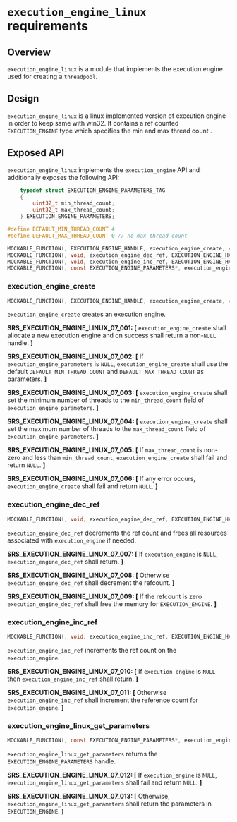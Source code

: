 # `execution_engine_linux` requirements


## Overview

`execution_engine_linux` is a module that implements the execution engine used for creating a `threadpool`.

## Design

`execution_engine_linux` is a linux implemented version of execution engine in order to keep same with win32. It contains a ref counted `EXECUTION_ENGINE` type which specifies the min and max thread count .

## Exposed API

`execution_engine_linux` implements the `execution_engine` API and additionally exposes the following API:

```c
    typedef struct EXECUTION_ENGINE_PARAMETERS_TAG
    {
        uint32_t min_thread_count;
        uint32_t max_thread_count;
    } EXECUTION_ENGINE_PARAMETERS;

#define DEFAULT_MIN_THREAD_COUNT 4
#define DEFAULT_MAX_THREAD_COUNT 0 // no max thread count

MOCKABLE_FUNCTION(, EXECUTION_ENGINE_HANDLE, execution_engine_create, void*, execution_engine_parameters);
MOCKABLE_FUNCTION(, void, execution_engine_dec_ref, EXECUTION_ENGINE_HANDLE, execution_engine);
MOCKABLE_FUNCTION(, void, execution_engine_inc_ref, EXECUTION_ENGINE_HANDLE, execution_engine);
MOCKABLE_FUNCTION(, const EXECUTION_ENGINE_PARAMETERS*, execution_engine_linux_get_parameters, EXECUTION_ENGINE_HANDLE, execution_engine);
```

### execution_engine_create

```c
MOCKABLE_FUNCTION(, EXECUTION_ENGINE_HANDLE, execution_engine_create, void*, execution_engine_parameters);
```

`execution_engine_create` creates an execution engine.

**SRS_EXECUTION_ENGINE_LINUX_07_001: [** `execution_engine_create` shall allocate a new execution engine and on success shall return a non-`NULL` handle. **]**

**SRS_EXECUTION_ENGINE_LINUX_07_002: [** If `execution_engine_parameters` is `NULL`, `execution_engine_create` shall use the default `DEFAULT_MIN_THREAD_COUNT` and `DEFAULT_MAX_THREAD_COUNT` as parameters. **]**

**SRS_EXECUTION_ENGINE_LINUX_07_003: [** `execution_engine_create` shall set the minimum number of threads to the `min_thread_count` field of `execution_engine_parameters`. **]**

**SRS_EXECUTION_ENGINE_LINUX_07_004: [** `execution_engine_create` shall set the maximum number of threads to the `max_thread_count` field of `execution_engine_parameters`. **]**

**SRS_EXECUTION_ENGINE_LINUX_07_005: [** If `max_thread_count` is non-zero and less than `min_thread_count`, `execution_engine_create` shall fail and return `NULL`. **]**

**SRS_EXECUTION_ENGINE_LINUX_07_006: [** If any error occurs, `execution_engine_create` shall fail and return `NULL`. **]**

### execution_engine_dec_ref

```c
MOCKABLE_FUNCTION(, void, execution_engine_dec_ref, EXECUTION_ENGINE_HANDLE, execution_engine);
```

`execution_engine_dec_ref` decrements the ref count and frees all resources associated with `execution_engine` if needed.

**SRS_EXECUTION_ENGINE_LINUX_07_007: [** If `execution_engine` is `NULL`, `execution_engine_dec_ref` shall return. **]**

**SRS_EXECUTION_ENGINE_LINUX_07_008: [** Otherwise `execution_engine_dec_ref` shall decrement the refcount. **]**

**SRS_EXECUTION_ENGINE_LINUX_07_009: [** If the refcount is zero `execution_engine_dec_ref` shall free the memory for `EXECUTION_ENGINE`. **]**

### execution_engine_inc_ref

```c
MOCKABLE_FUNCTION(, void, execution_engine_inc_ref, EXECUTION_ENGINE_HANDLE, execution_engine);
```

`execution_engine_inc_ref` increments the ref count on the `execution_engine`.

**SRS_EXECUTION_ENGINE_LINUX_07_010: [** If `execution_engine` is `NULL` then `execution_engine_inc_ref` shall return. **]**

**SRS_EXECUTION_ENGINE_LINUX_07_011: [** Otherwise `execution_engine_inc_ref` shall increment the reference count for `execution_engine`. **]**


### execution_engine_linux_get_parameters

```c
MOCKABLE_FUNCTION(, const EXECUTION_ENGINE_PARAMETERS*, execution_engine_linux_get_parameters, EXECUTION_ENGINE_HANDLE, execution_engine);
```

`execution_engine_linux_get_parameters` returns the `EXECUTION_ENGINE_PARAMETERS` handle.

**SRS_EXECUTION_ENGINE_LINUX_07_012: [** If `execution_engine` is `NULL`, `execution_engine_linux_get_parameters` shall fail and return `NULL`. **]**

**SRS_EXECUTION_ENGINE_LINUX_07_013: [** Otherwise, `execution_engine_linux_get_parameters` shall return the parameters in `EXECUTION_ENGINE`. **]**

